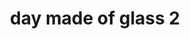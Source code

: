 ---
title: "day made of glass 2"
id: tag.id
permalink: "/tags/day%20made%20of%20glass%202"
videos: [863]
---